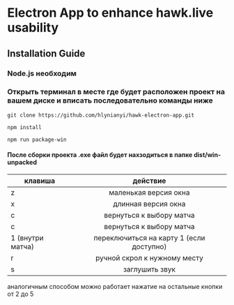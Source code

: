 # Electron App to enhance hawk.live usability

## Installation Guide

### Node.js необходим

### Открыть терминал в месте где будет расположен проект на вашем диске и вписать последовательно команды ниже

```
git clone https://github.com/hlynianyi/hawk-electron-app.git
```

```
npm install
```

```
npm run package-win
```

#### После сборки проекта .exe файл будет нахзодиться в папке dist/win-unpacked

| клавиша          |                 действие                 |
| ---------------- | :--------------------------------------: |
| z                |          маленькая версия окна           |
| x                |           длинная версия окна            |
| c                |         вернуться к выбору матча         |
| c                |         вернуться к выбору матча         |
| 1 (внутри матча) | переключиться на карту 1 (если доступно) |
| r                |       ручной скрол к нужному месту       |
| s                |              заглушить звук              |

аналогичным способом можно работает нажатие на остальные кнопки от 2 до 5
